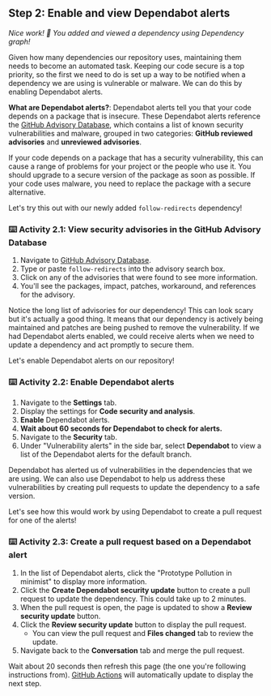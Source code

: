 ## Step 2: Enable and view Dependabot alerts

_Nice work! :tada: You added and viewed a dependency using Dependency graph!_

Given how many dependencies our repository uses, maintaining them needs to become an automated task. Keeping our code secure is a top priority, so the first we need to do is set up a way to be notified when a dependency we are using is vulnerable or malware. We can do this by enabling Dependabot alerts.

**What are Dependabot alerts?**: Dependabot alerts tell you that your code depends on a package that is insecure. These Dependabot alerts reference the [GitHub Advisory Database](https://github.com/advisories), which contains a list of known security vulnerabilities and malware, grouped in two categories: **GitHub reviewed advisories** and **unreviewed advisories**.

If your code depends on a package that has a security vulnerability, this can cause a range of problems for your project or the people who use it. You should upgrade to a secure version of the package as soon as possible. If your code uses malware, you need to replace the package with a secure alternative.

Let's try this out with our newly added `follow-redirects` dependency!

### :keyboard: Activity 2.1: View security advisories in the GitHub Advisory Database

1. Navigate to [GitHub Advisory Database](https://github.com/advisories).
1. Type or paste `follow-redirects` into the advisory search box.
1. Click on any of the advisories that were found to see more information.
1. You'll see the packages, impact, patches, workaround, and references for the advisory.

Notice the long list of advisories for our dependency! This can look scary but it's actually a good thing. It means that our dependency is actively being maintained and patches are being pushed to remove the vulnerability. If we had Dependabot alerts enabled, we could receive alerts when we need to update a dependency and act promptly to secure them.

Let's enable Dependabot alerts on our repository!

### :keyboard: Activity 2.2: Enable Dependabot alerts

1. Navigate to the **Settings** tab.
1. Display the settings for **Code security and analysis**.
1. **Enable** Dependabot alerts.
1. **Wait about 60 seconds for Dependabot to check for alerts.**
1. Navigate to the **Security** tab.
1. Under "Vulnerability alerts" in the side bar, select **Dependabot** to view a list of the Dependabot alerts for the default branch.

Dependabot has alerted us of vulnerabilities in the dependencies that we are using. We can also use Dependabot to help us address these vulnerabilities by creating pull requests to update the dependency to a safe version.

Let's see how this would work by using Dependabot to create a pull request for one of the alerts!

### :keyboard: Activity 2.3: Create a pull request based on a Dependabot alert

1. In the list of Dependabot alerts, click the "Prototype Pollution in minimist" to display more information.
1. Click the **Create Dependabot security update** button to create a pull request to update the dependency. This could take up to 2 minutes.
1. When the pull request is open, the page is updated to show a **Review security update** button.
1. Click the **Review security update** button to display the pull request.
   - You can view the pull request and **Files changed** tab to review the update.
1. Navigate back to the **Conversation** tab and merge the pull request.

Wait about 20 seconds then refresh this page (the one you're following instructions from). [GitHub Actions](https://docs.github.com/en/actions) will automatically update to display the next step.

